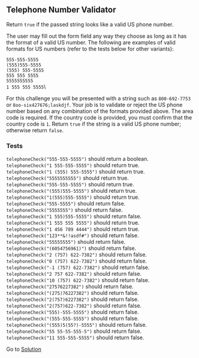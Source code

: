 ## Telephone Number Validator

Return `true` if the passed string looks like a valid US phone number.

The user may fill out the form field any way they choose as long as it has the format of a valid US number. The following are examples of valid formats for US numbers (refer to the tests below for other variants):

`555-555-5555`\
`(555)555-5555`\
`(555) 555-5555`\
`555 555 5555`\
`5555555555`\
`1 555 555 5555`\

For this challenge you will be presented with a string such as `800-692-7753` or `8oo-six427676;laskdjf`. Your job is to validate or reject the US phone number based on any combination of the formats provided above. The area code is required. If the country code is provided, you must confirm that the country code is `1`. Return `true` if the string is a valid US phone number; otherwise return `false`.

### Tests
`telephoneCheck("555-555-5555")` should return a boolean.\
`telephoneCheck("1 555-555-5555")` should return true.\
`telephoneCheck("1 (555) 555-5555")` should return true.\
`telephoneCheck("5555555555")` should return true.\
`telephoneCheck("555-555-5555")` should return true.\
`telephoneCheck("(555)555-5555")` should return true.\
`telephoneCheck("1(555)555-5555")` should return true.\
`telephoneCheck("555-5555")` should return false.\
`telephoneCheck("5555555")` should return false.\
`telephoneCheck("1 555)555-5555")` should return false.\
`telephoneCheck("1 555 555 5555")` should return true.\
`telephoneCheck("1 456 789 4444")` should return true.\
`telephoneCheck("123**&!!asdf#")` should return false.\
`telephoneCheck("55555555")` should return false.\
`telephoneCheck("(6054756961)")` should return false.\
`telephoneCheck("2 (757) 622-7382")` should return false.\
`telephoneCheck("0 (757) 622-7382")` should return false.\
`telephoneCheck("-1 (757) 622-7382")` should return false.\
`telephoneCheck("2 757 622-7382")` should return false.\
`telephoneCheck("10 (757) 622-7382")` should return false.\
`telephoneCheck("27576227382")` should return false.\
`telephoneCheck("(275)76227382")` should return false.\
`telephoneCheck("2(757)6227382")` should return false.\
`telephoneCheck("2(757)622-7382")` should return false.\
`telephoneCheck("555)-555-5555")` should return false.\
`telephoneCheck("(555-555-5555")` should return false.\
`telephoneCheck("(555)5(55?)-5555")` should return false.\
`telephoneCheck("55 55-55-555-5")` should return false.\
`telephoneCheck("11 555-555-5555")` should return false.

Go to [Solution]([https://github.com/RungrojWK/freeCodeCamp-JavaScript_Algoriths_and_Data_Structures-Projects/blob/main/Palindrome_Checker/Solution.js](https://github.com/RungrojWK/freeCodeCamp-JavaScript_Algoriths_and_Data_Structures-Projects/blob/main/Telephone_Number_Validator/Solution.js)https://github.com/RungrojWK/freeCodeCamp-JavaScript_Algoriths_and_Data_Structures-Projects/blob/main/Telephone_Number_Validator/Solution.js)
